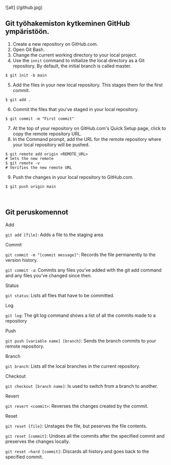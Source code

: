 ![alt] (/github.jpg)

Git työhakemiston kytkeminen GitHub ympäristöön.
----
1. Create a new repository on GitHub.com. 
2. Open Git Bash.
3. Change the current working directory to your local project.
4. Use the `innit` command to initialize the local directory as a Git repository. 
By default, the initial branch is called master.
``` 
$ git init -b main 
```
5. Add the files in your new local repository. 
This stages them for the first commit.
```
$ git add .
```
6. Commit the files that you've staged in your local repository.
```
$ git commit -m "First commit"
```
7. At the top of your repository on GitHub.com's Quick Setup page, click to copy the remote repository URL.
8. In the Command prompt, add the URL for the remote repository where your local repository will be pushed.
```
$ git remote add origin <REMOTE_URL>
# Sets the new remote
$ git remote -v
# Verifies the new remote URL
```
9. Push the changes in your local repository to GitHub.com.
```
$ git push origin main
```
<br>

Git peruskomennot
----
Add

`git add [file]`: Adds a file to the staging area

Commit

`git commit -m "[commit message]"`: Records the file permanently to the version history. 

`git commit -a`: Commits any files you’ve added with the git add command and any files you’ve changed since then.

Status

`git status`: Lists all files that have to be committed.

Log

`git log`: The git log command shows a list of all the commits made to a repository

Push

`git push [variable name] [branch]`: Sends the branch commits to your remote repository.

Branch

`git branch`: Lists all the local branches in the current repository.

Checkout

`git checkout [branch name]`: Is used to switch from a branch to another.

Revert

`git revert <commit>`: Reverses the changes created by the commit.

Reset

`git reset [file]`: Unstages the file, but peserves the file contents.

`git reset [commit]`: Undoes all the commits after the specified commit and preserves the changes locally.

`git reset –hard [commit]`: Discards all history and goes back to the specified commit.
